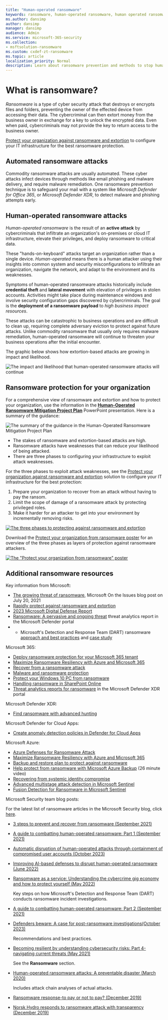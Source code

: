```yaml
---
title: "Human-operated ransomware"
keywords: ransomware, human-operated ransomware, human operated ransomware, HumOR, extortion attack, ransomware attack, encryption, cryptovirology, extortionware, malicious encryption
ms.author: dansimp
author: dansimp
manager: dansimp
audience: Admin
ms.service: microsoft-365-security
ms.collection:
- msftsolution-ransomware
ms.custom: cxdef-zt-ransomware
ms.topic: article
localization_priority: Normal
description: Learn about ransomware prevention and methods to stop human-operated ransomware attacks, with links to configure your cyber security to help stop ransomware.
---
```


# What is ransomware?

*Ransomware* is a type of cyber security attack that destroys or encrypts files and folders, preventing the owner of the effected device from accessing their data. The cybercriminal can then extort money from the business owner in exchange for a key to unlock the encrypted data. Even when paid, cybercriminals may not provide the key to return access to the business owner.

[Protect your organization against ransomware and extortion](protect-against-ransomware.md) to configure your IT infrastructure for the best ransomware protection.

## Automated ransomware attacks

Commodity ransomware attacks are usually automated. These cyber attacks infect devices through methods like email phishing and malware delivery, and require malware remediation. One ransomware prevention technique is to safeguard your mail with a system like *Microsoft Defender for Office 365*, or *Microsoft Defender XDR*, to detect malware and phishing attempts early.

## Human-operated ransomware attacks

*Human-operated ransomware* is the result of an **active attack** by cybercriminals that infiltrate an organization's on-premises or cloud IT infrastructure, elevate their privileges, and deploy ransomware to critical data.

These "hands-on-keyboard" attacks target an organization rather than a single device. *Human-operated* means there is a human attacker using their insights into common system and security misconfigurations to infiltrate an organization, navigate the network, and adapt to the environment and its weaknesses.

Symptoms of human-operated ransomware attacks historically include **credential theft** and **lateral movement** with elevation of privileges in stolen accounts. Activities might take place during maintenance windows and involve security configuration gaps discovered by cybercriminals. The goal is the **deployment of a ransomware payload** to *high business impact resources*.

These attacks can be catastrophic to business operations and are difficult to clean up, requiring complete adversary eviction to protect against future attacks. Unlike commodity ransomware that usually only requires malware remediation, human-operated ransomware will continue to threaten your business operations after the initial encounter.

The graphic below shows how extortion-based attacks are growing in impact and likelihood.

![The impact and likelihood that human-operated ransomware attacks will continue](media/human-operated-ransomware/ransomware-extortion-based-attack.png)

## Ransomware protection for your organization

For a comprehensive view of ransomware and extortion and how to protect your organization, use the information in the **[Human-Operated Ransomware Mitigation Project Plan](https://download.microsoft.com/download/7/5/1/751682ca-5aae-405b-afa0-e4832138e436/RansomwareRecommendations.pptx)** PowerPoint presentation. Here is a summary of the guidance:

![The summary of the guidance in the Human-Operated Ransomware Mitigation Project Plan](media/human-operated-ransomware/stakes-weaknesses-plan.png)

- The stakes of ransomware and extortion-based attacks are high.
- Ransomware attacks have weaknesses that can reduce your likelihood of being attacked.
- There are three phases to configuring your infrastructure to exploit attack weaknesses.

For the three phases to exploit attack weaknesses, see the [Protect your organization against ransomware and extortion](protect-against-ransomware.md) solution to configure your IT infrastructure for the best protection:

1. Prepare your organization to recover from an attack without having to pay the ransom.
2. Limit the scope of damage of a ransomware attack by protecting privileged roles.
3. Make it harder for an attacker to get into your environment by incrementally removing risks.

[![The three phases to protecting against ransomware and extortion](media/protect-against-ransomware/protect-against-ransomware-phases.png)](protect-against-ransomware.md)

Download the [Protect your organization from ransomware poster](https://download.microsoft.com/download/5/e/3/5e37cbff-9a7a-45b2-8b95-6d3cc5426301/protect-your-organization-from-ransomware.pdf) for an overview of the three phases as layers of protection against ransomware attackers.

[![The "Protect your organization from ransomware" poster](media/human-operated-ransomware/ransomware-poster-thumbnail.png)](https://download.microsoft.com/download/5/e/3/5e37cbff-9a7a-45b2-8b95-6d3cc5426301/protect-your-organization-from-ransomware.pdf)

## Additional ransomware resources

Key information from Microsoft:

- [The growing threat of ransomware](https://blogs.microsoft.com/on-the-issues/2021/07/20/the-growing-threat-of-ransomware/), Microsoft On the Issues blog post on July 20, 2021
- [Rapidly protect against ransomware and extortion](protect-against-ransomware.md)
- [2023 Microsoft Digital Defense Report](https://www.microsoft.com/security/security-insider/microsoft-digital-defense-report-2023) 
- [Ransomware: A pervasive and ongoing threat](https://security.microsoft.com/threatanalytics3/05658b6c-dc62-496d-ad3c-c6a795a33c27/overview) threat analytics report in the Microsoft Defender portal
- - Microsoft's Detection and Response Team (DART) ransomware [approach and best practices](/security/operations/incident-response-playbook-dart-ransomware-approach) and [case study](dart-ransomware-case-study.md)

Microsoft 365:

- [Deploy ransomware protection for your Microsoft 365 tenant](/microsoft-365/solutions/ransomware-protection-microsoft-365)
- [Maximize Ransomware Resiliency with Azure and Microsoft 365](https://azure.microsoft.com/resources/maximize-ransomware-resiliency-with-azure-and-microsoft-365/)
- [Recover from a ransomware attack](/microsoft-365/security/office-365-security/recover-from-ransomware)
- [Malware and ransomware protection](/compliance/assurance/assurance-malware-and-ransomware-protection)
- [Protect your Windows 10 PC from ransomware](https://support.microsoft.com//windows/protect-your-pc-from-ransomware-08ed68a7-939f-726c-7e84-a72ba92c01c3)
- [Handling ransomware in SharePoint Online](/sharepoint/troubleshoot/security/handling-ransomware-in-sharepoint-online)
- [Threat analytics reports for ransomware](https://security.microsoft.com/threatanalytics3?page_size=30&filters=tags%3DRansomware&ordering=-lastUpdatedOn&fields=displayName,alertsCount,impactedEntities,reportType,createdOn,lastUpdatedOn,tags,flag) in the Microsoft Defender XDR portal

Microsoft Defender XDR:

- [Find ransomware with advanced hunting](/microsoft-365/security/defender/advanced-hunting-find-ransomware)

Microsoft Defender for Cloud Apps:

-  [Create anomaly detection policies in Defender for Cloud Apps](/cloud-app-security/anomaly-detection-policy)

Microsoft Azure:

- [Azure Defenses for Ransomware Attack](https://azure.microsoft.com/resources/azure-defenses-for-ransomware-attack/)
- [Maximize Ransomware Resiliency with Azure and Microsoft 365](https://azure.microsoft.com/resources/maximize-ransomware-resiliency-with-azure-and-microsoft-365/)
- [Backup and restore plan to protect against ransomware](/azure/security/fundamentals/backup-plan-to-protect-against-ransomware)
- [Help protect from ransomware with Microsoft Azure Backup](https://www.youtube.com/watch?v=VhLOr2_1MCg) (26 minute video)
- [Recovering from systemic identity compromise](/azure/security/fundamentals/recover-from-identity-compromise)
- [Advanced multistage attack detection in Microsoft Sentinel](/azure/sentinel/fusion#ransomware)
- [Fusion Detection for Ransomware in Microsoft Sentinel](https://techcommunity.microsoft.com/t5/azure-sentinel/what-s-new-fusion-detection-for-ransomware/ba-p/2621373)

Microsoft Security team blog posts:

For the latest list of ransomware articles in the Microsoft Security blog, click [here](https://www.microsoft.com/en-us/security/blog/?sort-by=relevance&date=any&s=ransomware).

- [3 steps to prevent and recover from ransomware (September 2021)](https://www.microsoft.com/security/blog/2021/09/07/3-steps-to-prevent-and-recover-from-ransomware/)
- [A guide to combatting human-operated ransomware: Part 1 (September 2021)](https://www.microsoft.com/security/blog/2021/09/27/a-guide-to-combatting-human-operated-ransomware-part-2/)
- [Automatic disruption of human-operated attacks through containment of compromised user accounts (October 2023)](https://www.microsoft.com/security/blog/2023/10/11/automatic-disruption-of-human-operated-attacks-through-containment-of-compromised-user-accounts/)
- [Improving AI-based defenses to disrupt human-operated ransomware (June 2022)](https://www.microsoft.com/security/blog/2022/06/21/improving-ai-based-defenses-to-disrupt-human-operated-ransomware/)
- [Ransomware as a service: Understanding the cybercrime gig economy and how to protect yourself (May 2022)](https://www.microsoft.com/security/blog/2022/05/09/ransomware-as-a-service-understanding-the-cybercrime-gig-economy-and-how-to-protect-yourself/?ocid=magicti_ta_blog)

  Key steps on how Microsoft's Detection and Response Team (DART) conducts ransomware incident investigations.

- [A guide to combatting human-operated ransomware: Part 2 (September 2021)](https://www.microsoft.com/security/blog/2021/09/27/a-guide-to-combatting-human-operated-ransomware-part-2/)
- [Defenders beware: A case for post-ransomware investigations(October 2023)](https://www.microsoft.com/security/blog/2021/09/27/a-guide-to-combatting-human-operated-ransomware-part-2/)

  Recommendations and best practices.

- [Becoming resilient by understanding cybersecurity risks: Part 4-navigating current threats (May 2021)](https://www.microsoft.com/security/blog/2021/05/26/becoming-resilient-by-understanding-cybersecurity-risks-part-4-navigating-current-threats/)

  See the **Ransomware** section.

- [Human-operated ransomware attacks: A preventable disaster (March 2020)](https://www.microsoft.com/security/blog/2020/03/05/human-operated-ransomware-attacks-a-preventable-disaster/)

  Includes attack chain analyses of actual attacks.

- [Ransomware response-to pay or not to pay? (December 2019)](https://www.microsoft.com/security/blog/2019/12/16/ransomware-response-to-pay-or-not-to-pay/)
- [Norsk Hydro responds to ransomware attack with transparency (December 2019)](https://www.microsoft.com/security/blog/2019/12/17/norsk-hydro-ransomware-attack-transparency/)
